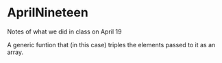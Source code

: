 # AprilNineteen
Notes of what we did in class on April 19

A generic funtion that (in this case) triples the elements passed to it as an array.
